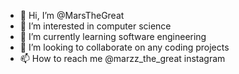 - 👋 Hi, I’m @MarsTheGreat
- 👀 I’m interested in computer science 
- 🌱 I’m currently learning software engineering  
- 💞️ I’m looking to collaborate on any coding projects
- 📫 How to reach me @marzz_the_great instagram

<!---
MarsTheGreat/MarsTheGreat is a ✨ special ✨ repository because its `README.md` (this file) appears on your GitHub profile.
You can click the Preview link to take a look at your changes.
--->
